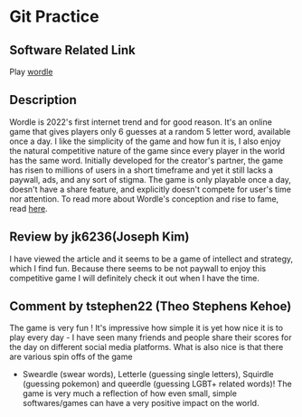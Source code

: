 # Git Practice

## Software Related Link

Play [wordle](https://www.powerlanguage.co.uk/wordle/) 

## Description

Wordle is 2022's first internet trend and for good reason. It's an online game that gives players only 6 guesses at a random 5 letter word, available once a day. I like the simplicity of the game and how fun it is, I also enjoy the natural competitive nature of the game since every player in the world has the same word. Initially developed for the creator's partner, the game has risen to millions of users in a short timeframe and yet it still lacks a paywall, ads, and any sort of stigma. The game is only playable once a day, doesn't have a share feature, and explicitly doesn't compete for user's time nor attention. To read more about Wordle's conception and rise to fame, read [here](https://www.nytimes.com/2022/01/03/technology/wordle-word-game-creator.html).

## Review by jk6236(Joseph Kim)

I have viewed the article and it seems to be a game of intellect and strategy, which I find fun. Because there seems to be not paywall to enjoy this competitive game I will definitely check it out when I have the time.

## Comment by tstephen22 (Theo Stephens Kehoe) 

The game is very fun ! It's impressive how simple it is yet how nice it is to play every day - I have seen many friends and people 
share their scores for the day on different social media platforms. What is also nice is that there are various spin offs of the game 
- Sweardle (swear words), Letterle (guessing single letters), Squirdle (guessing pokemon) and queerdle (guessing LGBT+ related words)!
The game is very much a reflection of how even small, simple softwares/games can have a very positive impact on the world.  
